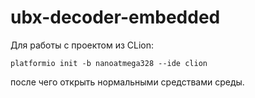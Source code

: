 # ubx-decoder-embedded

Для работы с проектом из CLion:

```
platformio init -b nanoatmega328 --ide clion
```

после чего открыть нормальными средствами среды.
